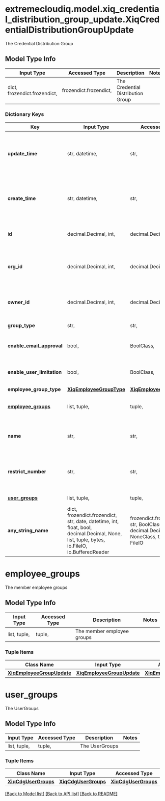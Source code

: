 # extremecloudiq.model.xiq_credential_distribution_group_update.XiqCredentialDistributionGroupUpdate

 The Credential Distribution Group 

## Model Type Info
Input Type | Accessed Type | Description | Notes
------------ | ------------- | ------------- | -------------
dict, frozendict.frozendict,  | frozendict.frozendict,  |  The Credential Distribution Group  | 

### Dictionary Keys
Key | Input Type | Accessed Type | Description | Notes
------------ | ------------- | ------------- | ------------- | -------------
**update_time** | str, datetime,  | str,  | The last update time | value must conform to RFC-3339 date-time
**create_time** | str, datetime,  | str,  | The create time | value must conform to RFC-3339 date-time
**id** | decimal.Decimal, int,  | decimal.Decimal,  | The unique identifier | value must be a 64 bit integer
**org_id** | decimal.Decimal, int,  | decimal.Decimal,  | The organization identifier, valid when enabling HIQ feature | [optional] value must be a 64 bit integer
**owner_id** | decimal.Decimal, int,  | decimal.Decimal,  | The owner ID of the Credential Distribution group | [optional] value must be a 64 bit integer
**group_type** | str,  | str,  | The Group type | [optional] 
**enable_email_approval** | bool,  | BoolClass,  | Whether email approval is enabled | [optional] 
**enable_user_limitation** | bool,  | BoolClass,  | Whether user limitation is enabled | [optional] 
**employee_group_type** | [**XiqEmployeeGroupType**](XiqEmployeeGroupType.md) | [**XiqEmployeeGroupType**](XiqEmployeeGroupType.md) |  | [optional] 
**[employee_groups](#employee_groups)** | list, tuple,  | tuple,  | The member employee groups | [optional] 
**name** | str,  | str,  | The name of the credential distribution group | [optional] 
**restrict_number** | str,  | str,  | Restriction on number of credentials per employee | [optional] 
**[user_groups](#user_groups)** | list, tuple,  | tuple,  | The UserGroups | [optional] 
**any_string_name** | dict, frozendict.frozendict, str, date, datetime, int, float, bool, decimal.Decimal, None, list, tuple, bytes, io.FileIO, io.BufferedReader | frozendict.frozendict, str, BoolClass, decimal.Decimal, NoneClass, tuple, bytes, FileIO | any string name can be used but the value must be the correct type | [optional]

# employee_groups

The member employee groups

## Model Type Info
Input Type | Accessed Type | Description | Notes
------------ | ------------- | ------------- | -------------
list, tuple,  | tuple,  | The member employee groups | 

### Tuple Items
Class Name | Input Type | Accessed Type | Description | Notes
------------- | ------------- | ------------- | ------------- | -------------
[**XiqEmployeeGroupUpdate**](XiqEmployeeGroupUpdate.md) | [**XiqEmployeeGroupUpdate**](XiqEmployeeGroupUpdate.md) | [**XiqEmployeeGroupUpdate**](XiqEmployeeGroupUpdate.md) |  | 

# user_groups

The UserGroups

## Model Type Info
Input Type | Accessed Type | Description | Notes
------------ | ------------- | ------------- | -------------
list, tuple,  | tuple,  | The UserGroups | 

### Tuple Items
Class Name | Input Type | Accessed Type | Description | Notes
------------- | ------------- | ------------- | ------------- | -------------
[**XiqCdgUserGroups**](XiqCdgUserGroups.md) | [**XiqCdgUserGroups**](XiqCdgUserGroups.md) | [**XiqCdgUserGroups**](XiqCdgUserGroups.md) |  | 

[[Back to Model list]](../../README.md#documentation-for-models) [[Back to API list]](../../README.md#documentation-for-api-endpoints) [[Back to README]](../../README.md)

